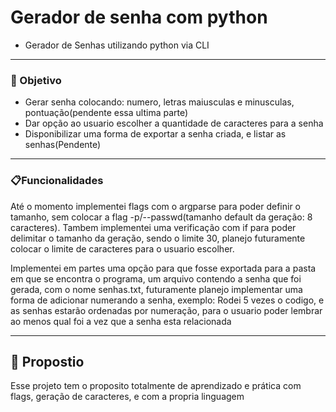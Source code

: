# Gerador de senha com python
- Gerador de Senhas utilizando python via CLI
---

### 🎯 Objetivo
- Gerar senha colocando: numero, letras maiusculas e minusculas, pontuação(pendente essa ultima parte)
- Dar opção ao usuario escolher a quantidade de caracteres para a senha
- Disponibilizar uma forma de exportar a senha criada, e listar as senhas(Pendente)

--- 

### 📋Funcionalidades 
Até o momento implementei flags com o argparse para poder definir o tamanho, sem colocar a flag -p/--passwd(tamanho default da geração: 8 caracteres). Tambem implementei uma verificação com if para poder delimitar o tamanho da geração, sendo o limite 30, planejo futuramente colocar o limite de caracteres para o usuario escolher.

Implementei em partes uma opção para que fosse exportada para a pasta em que se encontra o programa, um arquivo contendo a senha que foi gerada, com o nome senhas.txt, futuramente planejo implementar uma forma de adicionar numerando a senha, exemplo: Rodei 5 vezes o codigo, e as senhas estarão ordenadas por numeração, para o usuario poder lembrar ao menos qual foi a vez que a senha esta relacionada

---

## 🔑 Propostio
Esse projeto tem o proposito totalmente de aprendizado e prática com flags, geração de caracteres, e com a propria linguagem

